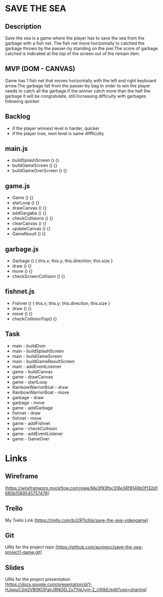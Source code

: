 # SAVE THE SEA

## Description

Save the sea is a game where the player has to save the sea from the garbage with a fish net. The fish net move horizontally to catched the garbage thrown by the passer-by standing on the pier.The score of garbage catched is indicated at the top of the screen out of the remain item. 

## MVP (DOM - CANVAS)

Game has 1 fish net that moves horizontally with the left and right keyboard arrow.The garbage fall from the passer-by bag
In order to win the player needs to catch all the garbage.If the winner catch more than the half the garbage it will be congratulate, still.Increasing difficulty with garbages following quicker

## Backlog
* if the player winnext level is harder, quicker
* if the player lose, next level is same diffficulty

## main.js
* buildSplashScreen () {}
* buildGameScreen () {}
* buildGameOverScreen () {}

## game.js
* Game () {}
* starLoop () {}
* drawCanvas () {}
* addGargabe () {}
* checkCollisions () {}
* clearCanvas () {}
* updateCanvas () {}
* GameResult () {}

## garbage.js
* Garbage () { this.x; this.y; this.direction; this.size }
* draw () {}
* move () {}
* checkScreenCollision () {}

## fishnet.js
* Fishnet () { this.x; this.y; this.direction; this.size }
* draw () {}
* move () {}
* checkCollisionTop() {}

## Task
* main - buildDom
* main - buildSplashScreen
* main - buildGameScreen
* main - buildGameResultScreen
* main - addEventListener
* game - buildCanvas
* game - drawCanvas
* game - startLoop
* RainbowWarriorBoat - draw
* RainbowWarriorBoat - move
* garbage - draw
* garbage - move
* game - addGarbage
* fishnet - draw
* fishnet - move
* game - addFishnet
* game - checkCollision
* game - addEventListener
* game - GameOver
 
# Links
## Wireframe
[https://wireframepro.mockflow.com/view/Me3f93fbc316e36f9146b0f132d1680b1589545757478]

## Trello 
My Trello Link [https://trello.com/b/j2RTqXjp/save-the-sea-videogame]

## Git
URls for the project repo [https://github.com/aurorecr/save-the-sea-project1-game.git]

## Slides
URls for the project presentation [https://docs.google.com/presentation/d/1-HJspuC3nl2VB0KGPaIrJ8NOEL2x7YqUym-2_riXtbE/edit?usp=sharing]
 
 




